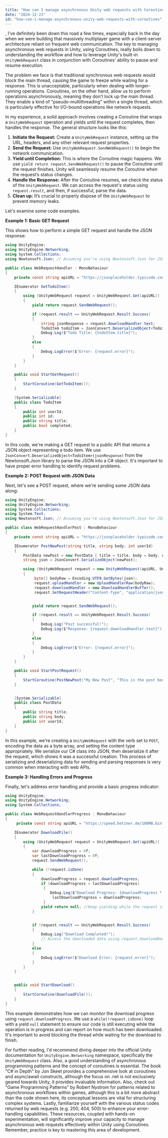 ```yaml
---
title: "How can I manage asynchronous Unity web requests with Coroutines?"
date: "2024-12-23"
id: "how-can-i-manage-asynchronous-unity-web-requests-with-coroutines"
---
```


,  I’ve definitely been down this road a few times, especially back in the day when we were building that massively multiplayer game with a client-server architecture reliant on frequent web communication. The key to managing asynchronous web requests in Unity, using Coroutines, really boils down to understanding the workflow and how to leverage Unity's built-in `UnityWebRequest` class in conjunction with Coroutines' ability to pause and resume execution.

The problem we face is that traditional synchronous web requests would block the main thread, causing the game to freeze while waiting for a response. This is unacceptable, particularly when dealing with longer-running operations. Coroutines, on the other hand, allow us to perform operations asynchronously, meaning they don’t lock up the main thread. They enable a kind of "pseudo-multithreading" within a single thread, which is particularly effective for I/O-bound operations like network requests.

In my experience, a solid approach involves creating a Coroutine that wraps a `UnityWebRequest` operation and yields until the request completes, then handles the response. The general structure looks like this:

1.  **Initiate the Request:** Create a `UnityWebRequest` instance, setting up the URL, headers, and any other relevant request properties.
2.  **Send the Request:** Use `UnityWebRequest.SendWebRequest()` to begin the network communication.
3.  **Yield until Completion:** This is where the Coroutine magic happens. We use `yield return request.SendWebRequest()` to pause the Coroutine until the request finishes. Unity will seamlessly resume the Coroutine when the request’s status changes.
4.  **Handle the Response:** After the Coroutine resumes, we check the status of the `UnityWebRequest`. We can access the request's status using `request.result`, and then, if successful, parse the data.
5.  **Clean up:** It’s crucial to properly dispose of the `UnityWebRequest` to prevent memory leaks.

Let's examine some code examples.

**Example 1: Basic GET Request**

This shows how to perform a simple GET request and handle the JSON response:

```csharp
using UnityEngine;
using UnityEngine.Networking;
using System.Collections;
using Newtonsoft.Json; // Assuming you're using Newtonsoft.Json for JSON parsing

public class WebRequestHandler : MonoBehaviour
{
    private const string apiURL = "https://jsonplaceholder.typicode.com/todos/1"; // Just an example url for a quick test

    IEnumerator GetTodoItem()
    {
        using (UnityWebRequest request = UnityWebRequest.Get(apiURL))
        {
            yield return request.SendWebRequest();

            if (request.result == UnityWebRequest.Result.Success)
            {
                string jsonResponse = request.downloadHandler.text;
                TodoItem todoItem = JsonConvert.DeserializeObject<TodoItem>(jsonResponse);
                Debug.Log($"Todo Title: {todoItem.title}");
            }
            else
            {
                Debug.LogError($"Error: {request.error}");
            }
        }
    }

    public void StartGetRequest()
    {
        StartCoroutine(GetTodoItem());
    }

    [System.Serializable]
    public class TodoItem
    {
        public int userId;
        public int id;
        public string title;
        public bool completed;
    }
}
```

In this code, we're making a GET request to a public API that returns a JSON object representing a todo item. We use `JsonConvert.DeserializeObject<TodoItem>(jsonResponse)` from the Newtonsoft.Json library to parse the JSON into a C# object. It's important to have proper error handling to identify request problems.

**Example 2: POST Request with JSON Data**

Next, let's see a POST request, where we're sending some JSON data along:

```csharp
using UnityEngine;
using UnityEngine.Networking;
using System.Collections;
using System.Text;
using Newtonsoft.Json; // Assuming you're using Newtonsoft.Json for JSON parsing

public class WebRequestHandlerPost : MonoBehaviour
{
    private const string apiURL = "https://jsonplaceholder.typicode.com/posts"; // an example URL

    IEnumerator PostNewPost(string title, string body, int userId)
    {
        PostData newPost = new PostData { title = title, body = body, userId = userId };
        string json = JsonConvert.SerializeObject(newPost);

        using (UnityWebRequest request = new UnityWebRequest(apiURL, UnityWebRequest.kHttpVerbPOST))
        {
             byte[] bodyRaw = Encoding.UTF8.GetBytes(json);
             request.uploadHandler = new UploadHandlerRaw(bodyRaw);
             request.downloadHandler = new DownloadHandlerBuffer();
             request.SetRequestHeader("Content-Type", "application/json");


            yield return request.SendWebRequest();

            if (request.result == UnityWebRequest.Result.Success)
            {
                Debug.Log("Post successful!");
                Debug.Log($"Response: {request.downloadHandler.text}");
            }
            else
            {
                Debug.LogError($"Error: {request.error}");
            }
        }
    }

    public void StartPostRequest()
    {
        StartCoroutine(PostNewPost("My New Post", "This is the post body", 1));
    }


    [System.Serializable]
    public class PostData
    {
        public string title;
        public string body;
        public int userId;
    }
}
```

In this example, we're creating a `UnityWebRequest` with the verb set to `POST`, encoding the data as a byte array, and setting the content type appropriately. We serialize our C# class into JSON, then deserialize it after the request, which shows it was a successful creation. This process of serializing and deserializing data for sending and parsing responses is very common when interacting with web APIs.

**Example 3: Handling Errors and Progress**

Finally, let's address error handling and provide a basic progress indicator:

```csharp
using UnityEngine;
using UnityEngine.Networking;
using System.Collections;

public class WebRequestHandlerProgress : MonoBehaviour
{
     private const string apiURL = "https://speed.hetzner.de/100MB.bin"; // a big file download to demonstrate progress

    IEnumerator DownloadFile()
    {
        using (UnityWebRequest request = UnityWebRequest.Get(apiURL))
        {
            var downloadProgress = 0f;
            var lastDownloadProgress = 0f;
            request.SendWebRequest();

            while (!request.isDone)
            {
                downloadProgress = request.downloadProgress;
                if (downloadProgress > lastDownloadProgress)
                 {
                    Debug.Log($"Download Progress: {downloadProgress * 100:F2}%");
                     lastDownloadProgress = downloadProgress;
                 }
                yield return null; //keep yielding while the request is not done
            }


            if (request.result == UnityWebRequest.Result.Success)
            {
                Debug.Log("Download Completed!");
                // Access the downloaded data using request.downloadHandler.data
            }
            else
            {
                Debug.LogError($"Download Error: {request.error}");
            }
        }
    }


    public void StartDownload()
    {
        StartCoroutine(DownloadFile());
    }
}
```

This example demonstrates how we can monitor the download progress using `request.downloadProgress`. We use a `while(!request.isDone)` loop with a yield `null` statement to ensure our code is still executing while the operation is in progress and can report on how much has been downloaded. It's important to avoid blocking the thread while waiting for the download to finish.

For further reading, I'd recommend diving deeper into the official Unity documentation for `UnityEngine.Networking` namespace, specifically the `UnityWebRequest` class. Also, a good understanding of asynchronous programming patterns and the concept of coroutines is essential. The book "C# in Depth" by Jon Skeet provides a comprehensive look at coroutines and async/await constructs, although the focus on .net is not exclusively geared towards Unity, it provides invaluable information. Also, check out "Game Programming Patterns" by Robert Nystrom for patterns related to asynchronous workflows within games, although this is a bit more abstract than the code shown here, its conceptual lessons are vital for structuring complex systems. Lastly, familiarize yourself with the various status codes returned by web requests (e.g. 200, 404, 500) to enhance your error-handling capabilities. These resources, coupled with hands-on experimentation, will significantly improve your capacity to manage asynchronous web requests effectively within Unity using Coroutines. Remember, practice is key to mastering this area of development.
